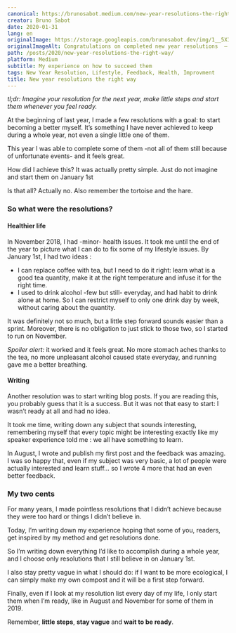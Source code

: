 ```yaml
---
canonical: https://brunosabot.medium.com/new-year-resolutions-the-right-way-de4ba67627cc
creator: Bruno Sabot
date: 2020-01-31
lang: en
originalImage: https://storage.googleapis.com/brunosabot.dev/img/1__5X15ZdvuMGE9oQ26s6y8EA.jpeg
originalImageAlt: Congratulations on completed new year resolutions  —  Photo by me
path: /posts/2020/new-year-resolutions-the-right-way/
platform: Medium
subtitle: My experience on how to succeed them
tags: New Year Resolution, Lifestyle, Feedback, Health, Improvment
title: New year resolutions the right way
---
```


_tl;dr: Imagine your resolution for the next year, make little steps and start them whenever you feel ready._

At the beginning of last year, I made a few resolutions with a goal: to start becoming a better myself. It’s something I have never achieved to keep during a whole year, not even a single little one of them.

This year I was able to complete some of them -not all of them still because of unfortunate events- and it feels great.

How did I achieve this? It was actually pretty simple. Just do not imagine and start them on January 1st

Is that all? Actually no. Also remember the tortoise and the hare.

### So what were the resolutions?

#### Healthier life

In November 2018, I had -minor- health issues. It took me until the end of the year to picture what I can do to fix some of my lifestyle issues. By January 1st, I had two ideas :

- I can replace coffee with tea, but I need to do it right: learn what is a good tea quantity, make it at the right temperature and infuse it for the right time.
- I used to drink alcohol -few but still- everyday, and had habit to drink alone at home. So I can restrict myself to only one drink day by week, without caring about the quantity.

It was definitely not so much, but a little step forward sounds easier than a sprint. Moreover, there is no obligation to just stick to those two, so I started to run on November.

_Spoiler alert:_ it worked and it feels great. No more stomach aches thanks to the tea, no more unpleasant alcohol caused state everyday, and running gave me a better breathing.

#### Writing

Another resolution was to start writing blog posts. If you are reading this, you probably guess that it is a success. But it was not that easy to start: I wasn’t ready at all and had no idea.

It took me time, writing down any subject that sounds interesting, remembering myself that every topic might be interesting exactly like my speaker experience told me : we all have something to learn.

In August, I wrote and publish my first post and the feedback was amazing. I was so happy that, even if my subject was very basic, a lot of people were actually interested and learn stuff… so I wrote 4 more that had an even better feedback.

### My two cents

For many years, I made pointless resolutions that I didn’t achieve because they were too hard or things I didn’t believe in.

Today, I’m writing down my experience hoping that some of you, readers, get inspired by my method and get resolutions done.

So I’m writing down everything I’d like to accomplish during a whole year, and I choose only resolutions that I still believe in on January 1st.

I also stay pretty vague in what I should do: if I want to be more ecological, I can simply make my own compost and it will be a first step forward.

Finally, even if I look at my resolution list every day of my life, I only start them when I’m ready, like in August and November for some of them in 2019.

Remember, **little steps**, **stay vague** and **wait to be ready**.
